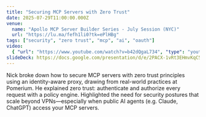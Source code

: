 ```yaml
---
title: "Securing MCP Servers with Zero Trust"
date: 2025-07-29T11:00:00.000Z
venue:
  name: "Apollo MCP Server Builder Series - July Session (NYC)"
  url: "https://lu.ma/fefh1li0?tk=ePlHBg"
tags: ["security", "zero trust", "mcp", "ai", "oauth"]
video:
  { "url": "https://www.youtube.com/watch?v=b42dQgaL734", "type": "youtube" }
slideDeck: https://docs.google.com/presentation/d/e/2PACX-1vRt3EHmvKqC5QM3V9yjWk-IlExgeVx1JlRWBrBNX0XjXrheOieGNz9-R4Nq8vL1iinFtFnn0xI7JjoY/pub?start=false&loop=false&delayms=5000
---
```


Nick broke down how to secure MCP servers with zero trust principles using an identity-aware proxy, drawing from real-world practices at Pomerium. He explained zero trust: authenticate and authorize every request with a policy engine. Highlighted the need for security postures that scale beyond VPNs—especially when public AI agents (e.g. Claude, ChatGPT) access your MCP servers.
